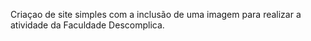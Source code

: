 Criaçao de site simples com a inclusão de uma imagem para realizar a atividade da Faculdade Descomplica.
